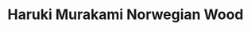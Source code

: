 ---
title: Haruki Murakami Norwegian Wood
categories: [novel,fiction literature]
tags: [Japan,Murakami,novel,story,Norwegian Wood]
---